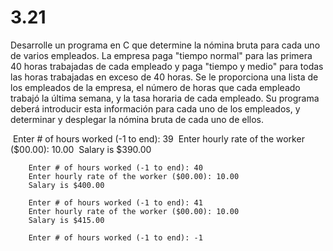 # 3.21 

Desarrolle un programa en C que determine la nómina bruta para cada uno de varios empleados. La empresa paga "tiempo normal" para las primera 40 horas trabajadas de cada empleado y paga "tiempo y medio" para todas las horas trabajadas en exceso de 40 horas. Se le proporciona una lista de los empleados de la empresa, el número de horas que cada empleado trabajó la última semana, y la tasa horaria de cada empleado. Su programa deberá introducir esta información para cada uno de los empleados, y determinar y desplegar la nómina bruta de cada uno de ellos.

​		Enter # of hours worked (-1 to end): 39
​		Enter hourly rate of the worker ($00.00): 10.00
​		Salary is $390.00
​		

		Enter # of hours worked (-1 to end): 40
		Enter hourly rate of the worker ($00.00): 10.00
		Salary is $400.00
		
		Enter # of hours worked (-1 to end): 41
		Enter hourly rate of the worker ($00.00): 10.00
		Salary is $415.00
	
		Enter # of hours worked (-1 to end): -1
